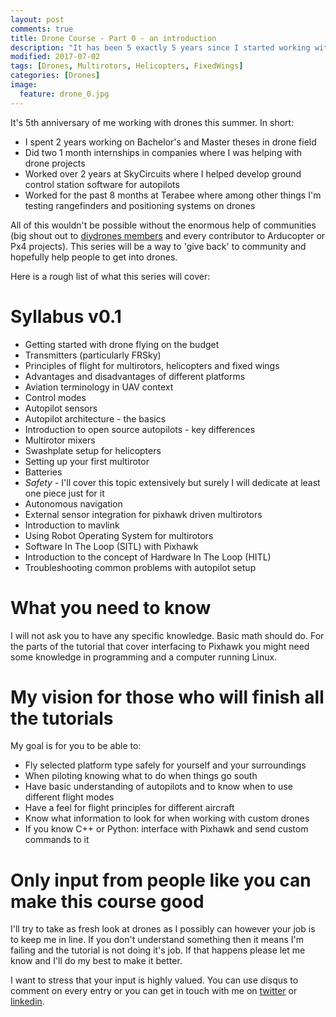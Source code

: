 ```yaml
---
layout: post
comments: true
title: Drone Course - Part 0 - an introduction 
description: "It has been 5 exactly 5 years since I started working with drones. Most of this time I used enourmous help of various blogs, and communities. It's high time to give back, hence this series of blog posts on drones."
modified: 2017-07-02
tags: [Drones, Multirotors, Helicopters, FixedWings]
categories: [Drones]
image:
  feature: drone_0.jpg
---
```


It's 5th anniversary of me working with drones this summer. In short: 

* I spent 2 years working on Bachelor's and Master theses in drone field
* Did two 1 month internships in companies where I was helping with drone projects
* Worked over 2 years at SkyCircuits where I helped develop ground control station software for autopilots
* Worked for the past 8 months at Terabee where among other things I'm testing rangefinders and positioning systems on drones

All of this wouldn't be possible without the enormous help of communities (big shout out to [diydrones members](http://diydrones.com/) and every contributor to Arducopter or Px4 projects). This series will be a way to 'give back' to community and hopefully help people to get into drones.

Here is a rough list of what this series will cover:

<!-- more -->

# Syllabus v0.1

* Getting started with drone flying on the budget
* Transmitters (particularly FRSky)
* Principles of flight for multirotors, helicopters and fixed wings
* Advantages and disadvantages of different platforms
* Aviation terminology in UAV context
* Control modes
* Autopilot sensors
* Autopilot architecture - the basics
* Introduction to open source autopilots - key differences
* Multirotor mixers
* Swashplate setup for helicopters
* Setting up your first multirotor
* Batteries
* _Safety_ - I'll cover this topic extensively but surely I will dedicate at least one piece just for it
* Autonomous navigation
* External sensor integration for pixhawk driven multirotors
* Introduction to mavlink
* Using Robot Operating System for multirotors
* Software In The Loop (SITL) with Pixhawk
* Introduction to the concept of Hardware In The Loop (HITL)
* Troubleshooting common problems with autopilot setup

# What you need to know

I will not ask you to have any specific knowledge. Basic math should do. For the parts of the tutorial that cover interfacing to Pixhawk you might need some knowledge in programming and a computer running Linux.

# My vision for those who will finish all the tutorials

My goal is for you to be able to:

* Fly selected platform type safely for yourself and your surroundings
* When piloting knowing what to do when things go south
* Have basic understanding of autopilots and to know when to use different flight modes
* Have a feel for flight principles for different aircraft
* Know what information to look for when working with custom drones
* If you know C++ or Python: interface with Pixhawk and send custom commands to it

# Only input from people like you can make this course good

I'll try to take as fresh look at drones as I possibly can however your job is to keep me in line. If you don't understand something then it means I'm failing and the tutorial is not doing it's job. If that happens please let me know and I'll do my best to make it better.

I want to stress that your input is highly valued. You can use disqus to comment on every entry or you can get in touch with me on [twitter](https://twitter.com/msadowski90) or [linkedin](https://www.linkedin.com/in/mateuszsadowski/).
